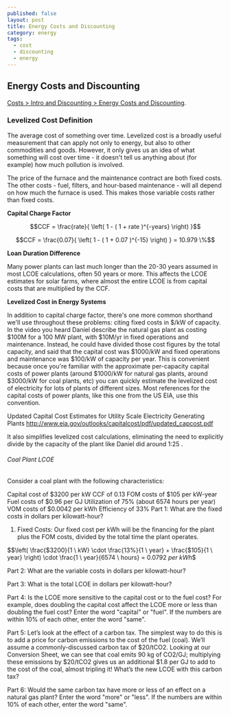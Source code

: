 ```yaml
---
published: false
layout: post
title: Energy Costs and Discounting
category: energy
tags:
  - cost
  - discounting
  - energy
---
```

## Energy Costs and Discounting

[Costs > Intro and Discounting > Energy Costs and Discounting](https://courses.edx.org/courses/course-v1:HarvardX+ENGSCI137x+2T2016/courseware/dc00e72596bb49b4ade23020b27b4be6/e67cb3dc47244211b627af4e0f459d3e/?child=first). 

### Levelized Cost Definition
The average cost of something over time.
Levelized cost is a broadly useful measurement that can apply not only to energy, but also to other commodities and goods. However, it only gives us an idea of what something will cost over time - it doesn't tell us anything about (for example) how much pollution is involved.



The price of the furnace and the maintenance contract are both fixed costs. The other costs - fuel, filters, and hour-based maintenance - will all depend on how much the furnace is used. This makes those variable costs rather than fixed costs.


**Capital Charge Factor**

$$CCF = \frac{rate}{ \left( 1 - ( 1 + rate )^{-years} \right) }$$


$$CCF = \frac{0.07}{ \left( 1 - ( 1 + 0.07 )^{-15} \right) } = 10.979 \%$$


**Loan Duration Difference**

Many power plants can last much longer than the 20-30 years assumed in most LCOE calculations, often 50 years or more. This affects the LCOE estimates for solar farms, where almost the entire LCOE is from capital costs that are multiplied by the CCF.

**Levelized Cost in Energy Systems**

In addition to capital charge factor, there's one more common shorthand we'll use throughout these problems: citing fixed costs in $/kW of capacity.  In the video you heard Daniel describe the natural gas plant as costing $100M for a 100 MW plant, with $10M/yr in fixed operations and maintenance.  Instead, he could have divided those cost figures by the total capacity, and said that the capital cost was $1000/kW and fixed operations and maintenance was $100/kW of capacity per year.  This is convenient because once you're familiar with the approximate per-capacity capital costs of power plants (around $1000/kW for natural gas plants, around $3000/kW for coal plants, etc) you can quickly estimate the levelized cost of electricity for lots of plants of different sizes.  Most references for the capital costs of power plants, like this one from the US EIA, use this convention.  

Updated Capital Cost Estimates
for Utility Scale Electricity
Generating Plants
http://www.eia.gov/outlooks/capitalcost/pdf/updated_capcost.pdf

It also simplifies levelized cost calculations, eliminating the need to explicitly divide by the capacity of the plant like Daniel did around 1:25 .  

###### Coal Plant LCOE

Consider a coal plant with the following characteristics:

Capital cost of $3200 per kW
CCF of 0.13
FOM costs of $105 per kW-year
Fuel costs of $0.96 per GJ
Utilization of 75% (about 6574 hours per year)
VOM costs of $0.0042 per kWh
Efficiency of 33%
Part 1: What are the fixed costs in dollars per kilowatt-hour?

1. Fixed Costs: Our fixed cost per kWh will be the financing for the plant plus the FOM costs, divided by the total time the plant operates.

$$\left( \frac{$3200}{1 \ kW} \cdot \frac{13\%}{1 \ year} + \frac{$105}{1 \ year} \right) \cdot \frac{1 \ year}{6574 \ hours} = $0.0792  \ per \ kWh$$

Part 2: What are the variable costs in dollars per kilowatt-hour?

Part 3: What is the total LCOE in dollars per kilowatt-hour?


Part 4: Is the LCOE more sensitive to the capital cost or to the fuel cost? For example, does doubling the capital cost affect the LCOE more or less than doubling the fuel cost? Enter the word "capital" or "fuel". If the numbers are within 10% of each other, enter the word "same".


Part 5: Let’s look at the effect of a carbon tax. The simplest way to do this is to add a price for carbon emissions to the cost of the fuel (coal). We’ll assume a commonly-discussed carbon tax of $20/tCO2. Looking at our Conversion Sheet, we can see that coal emits 90 kg of CO2/GJ; multiplying these emissions by $20/tCO2 gives us an additional $1.8 per GJ to add to the cost of the coal, almost tripling it! What’s the new LCOE with this carbon tax?



Part 6: Would the same carbon tax have more or less of an effect on a natural gas plant? Enter the word "more" or "less". If the numbers are within 10% of each other, enter the word "same".






